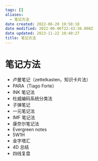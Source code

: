 ```yaml
---
tags: []
aliases:
  - 笔记方法
date created: 2022-06-20 19:58:18
date modified: 2022-06-06T22:43:36.000Z
date updated: 2023-11-22 10:40:27
title: 笔记方法
---
```


# 笔记方法

- 卢曼笔记（zettelkasten，知识卡片法）
- PARA（Tiago Forte）
- INK 笔记法
- 杜威编码系统分类法
- 子弹笔记
- 一元笔记法
- IMF 笔记法
- 康奈尔笔记法
- Evergreen notes
- 5W1H
- 金字塔汇
- 4D 总结
- 四线复盘
